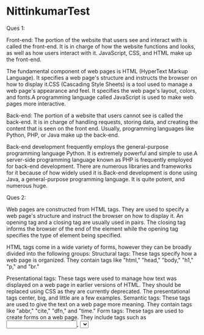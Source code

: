 # NittinkumarTest
Ques 1:

Front-end:
The portion of the website that users see and interact with is called the front-end. It is in charge of how the website functions and looks, as well as how users interact with it. JavaScript, CSS, and HTML make up the front-end.

The fundamental component of web pages is HTML (HyperText Markup Language). It specifies a web page's structure and instructs the browser on how to display it.CSS (Cascading Style Sheets) is a tool used to manage a web page's appearance and feel. It specifies the web page's layout, colors, and fonts.A programming language called JavaScript is used to make web pages more interactive. 

Back-end:
The portion of a website that users cannot see is called the back-end. It is in charge of handling requests, storing data, and creating the content that is seen on the front end. Usually, programming languages like Python, PHP, or Java make up the back-end.

Back-end development frequently employs the general-purpose programming language Python. It is extremely powerful and simple to use.A server-side programming language known as PHP is frequently employed for back-end development. There are numerous libraries and frameworks for it because of how widely used it is.Back-end development is done using Java, a general-purpose programming language. It is quite potent, and numerous huge.


Ques 2:

Web pages are constructed from HTML tags. They are used to specify a web page's structure and instruct the browser on how to display it. An opening tag and a closing tag are usually used in pairs. The closing tag informs the browser of the end of the element while the opening tag specifies the type of element being specified.

HTML tags come in a wide variety of forms, however they can be broadly divided into the following groups:
Structural tags: These tags specify how a web page is organized. They contain tags like "html," "head," "body," "h1," "p," and "br."

Presentational tags: These tags were used to manage how text was displayed on a web page in earlier versions of HTML. They should be replaced using CSS as they are currently deprecated. The presentational tags center, big, and little are a few examples.
Semantic tags: These tags are used to give the text on a web page more meaning. They contain tags like "abbr," "cite," "dfn," and "time."
Form tags: These tags are used to create forms on a web page. They include tags such as <input>, <select>, and <textarea>.


Here are some examples of HTML tags:
The <html> tag defines the beginning of an HTML document.
The <head> tag defines the header of an HTML document.
The <body> tag defines the body of an HTML document.
The <h1> tag defines a level 1 heading.
The <p> tag defines a paragraph.
The <br> tag inserts a line break.
The <b> tag defines bold text.
The <i> tag defines italic text.
The <u> tag defines underlined text.
The <font> tag defines the font, size, and color of text.
The <color> tag defines the color of text.
The <abbr> tag defines an abbreviation.
The <cite> tag defines the title of a work.
The <dfn> tag defines a term that is going to be defined within the content.
The <time> tag defines a time.
The <input> tag defines an input field.
The <select> tag defines a dropdown menu.
The <textarea> tag defines a text area.
I hope this helps! Let me know if you have any other questions.



Ques 3:
A concept in web development called the Virtual DOM (Document Object Model) provides an abstraction of the actual browser DOM. It is an in-memory version of the HTML code for a web page or application.

Here is a brief description of how the Virtual DOM functions:

Initial render: When a React component is created, a corresponding Virtual DOM representation of the component's structure and content is generated.

Diffing: React creates a new Virtual DOM representation of the modified component whenever a component's state or props change.

Algorithm for diffing: To find changes or adjustments that need to be made, React's diffing algorithm compares the current Virtual DOM with the old Virtual DOM representation.

Minimal updates: After identifying the differences, React determines the minimal set of changes required to update the actual browser DOM. This process is called reconciliation.


Batch updates: React performs batch updates to minimize the number of interactions with the actual browser DOM. It collects all the changes needed and applies them in a single batch, which improves performance.

Updating the DOM: Finally, React updates the real browser DOM with the changes identified during the reconciliation process. Only the necessary updates are made, which leads to efficient rendering.


The Virtual DOM's main advantage is performance improvement. React reduces the overall processing cost by comparing the Virtual DOM rather than directly modifying the browser DOM. This minimizes the amount of updates required. React can effectively update only the portions of the website that need to be updated thanks to this method, which leads to faster rendering and a more responsive user experience.

Ques 4:

Two distinct categories of database management systems, MySQL and NoSQL, each have unique properties. Among the main distinctions between NoSQL, a non-relational database management system, and MySQL, a relational database management system, are as follows:

Data Model: Data is organized into tables with specified schemas and relationships between tables in MySQL's structured, tabular data model, which is based on SQL (Structured Query Language). The usage of many data models in NoSQL databases, such as key-value pairs, document-based, columnar, or graph-based, allows for greater flexibility when managing unstructured or semi-structured data.

Schema: Prior to inserting data into a MySQL database, the structure of the tables and the connections between them must be established. NoSQL databases lack a predefined schema, allowing for flexible and dynamic data structures.

Scalability: Most MySQL databases are vertically scalable, which means that new hardware on a single server can manage higher workloads. NoSQL databases are built for horizontal scalability, which enables them to handle massive data volumes and heavy traffic loads by distributing the data across several servers, especially those built on distributed systems.

Query Language: MySQL uses SQL as its query language, providing a standardized and powerful language for retrieving, manipulating, and managing data. NoSQL databases often have their own query languages, which may differ between database types. Some NoSQL databases also provide support for SQL-like querying.


Data Integrity and Transactions: MySQL upholds the ACID (Atomicity, Consistency, Isolation, Durability) principles to guarantee solid data integrity. It supports transactions, which ensure that several database operations are carried out as a single action, preserving data consistency. NoSQL databases could provide weaker consistency models because they place more emphasis on performance and scalability than on rigid consistency requirements. With certain trade-offs, some NoSQL databases offer eventual consistency or transactional functionality.

Employ Cases: Applications that need structured and relational data, such e-commerce, content management systems, and financial systems, frequently employ MySQL. NoSQL databases are frequently used for applications demanding high levels of scalability and flexibility, real-time analytics, content delivery networks, and handling massive amounts of unstructured or semi-structured data.



Ques 5:
Data is saved as documents since MongoDB is a document-oriented database. The data types that can be contained in documents include objects, arrays, strings, numbers, and JSON objects. Documents are comparable to JSON objects. The data types of the fields in a document can be altered at runtime because MongoDB does not have a rigid structure.

Applications that require unstructured data can benefit from MongoDB. For instance, MongoDB is frequently used to store data from IoT, e-commerce, and social media apps. For applications that need to be able to scale horizontally, MongoDB is a great choice.


The following are some benefits of utilizing MongoDB:

Flexible schema: MongoDB's flexible schema makes it simple to store and modify data.
Scaling horizontally: MongoDB can be readily expanded to handle more data because it has this capability.
Performance: MongoDB is a high-performance database that has a high request-to-answer ratio.
Document-oriented: MongoDB's document-oriented data model makes it simple to query and store complicated data.

The following are a few drawbacks of utilizing MongoDB:

Lack of a common query language: MongoDB lacks a common query language, which might make it challenging to understand and utilize.
MongoDB is a more recent database system, and it is less developed than MySQL.


